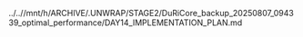 ../..//mnt/h/ARCHIVE/.UNWRAP/STAGE2/DuRiCore_backup_20250807_094339_optimal_performance/DAY14_IMPLEMENTATION_PLAN.md